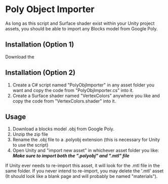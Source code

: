 # Poly Object Importer
As long as this script and Surface shader exist within your Unity project assets, you should be able to import any Blocks model from Google Poly.

## Installation (Option 1)
Download the 

## Installation (Option 2)
1. Create a C# script named "PolyObjImporter" in any asset folder you want and copy the code from "PolyObjImporter.cs" into it.
2. Create a Surface shader named "VertexColors" anywhere you like and copy the code from "VertexColors.shader" into it.

## Usage
1. Download a blocks model .obj from Google Poly.
2. Unzip the zip file
3. Rename the .obj file to a .polyobj extension (this is necessary for Unity to use the script)
4. Open Unity and "import new asset" in whichever asset folder you like:
   **_Make sure to import both the ".polyobj" and ".mtl" file_**

If Unity ever needs to re-import this asset, it will look for the .mtl file in the same folder.
If you never intend to re-import, you may delete the '.mtl' asset (It should look like a blank page and will probably be named "materials").

